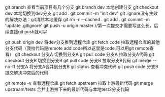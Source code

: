 git branch 查看当前项目有几个分支
git branch dev  本地创建分支
git checkout dev 本地切换到dev分支
git add .
git commit -m "init dev"
git .ignore没有生效的解决办法：git清除本地缓存
git rm -r --cached .
git add .
git commit -m 'update .gitignore'
git push -u origin master //第一次提交才需要写这么长，后续直接git push就可以

git push origin dev     将dev分支推到远程仓库
git fetch code 拉取远程仓库的其他分支代码（我拉代码是remote add code所以这里是code,可以用git remote查看）
git checkout 分支A 切换到分支A
git pull code 分支A 拉取分支A代码
git checkout 分支B 切换到分支B
git pull code 分支B 拉取分支B代码
git merge --no-ff 分支A 将分支A合并到分支B
git status 查看冲突代码
git push code 分支B 提交解决冲突后的代码

git remote -v 查看远程仓库
git fetch upstream 拉取上游最新代码
git merge upstream/tests 合并上游拉下来的最新代码与本地test2分支代码